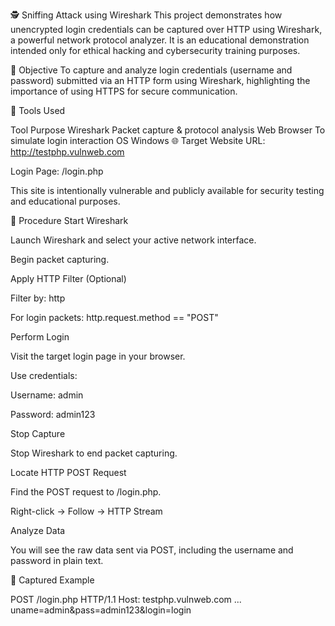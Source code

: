 
🕵️ Sniffing Attack using Wireshark
This project demonstrates how unencrypted login credentials can be captured over HTTP using Wireshark, a powerful network protocol analyzer. It is an educational demonstration intended only for ethical hacking and cybersecurity training purposes.

🎯 Objective
To capture and analyze login credentials (username and password) submitted via an HTTP form using Wireshark, highlighting the importance of using HTTPS for secure communication.

🧪 Tools Used

Tool	Purpose
Wireshark	Packet capture & protocol analysis
Web Browser	To simulate login interaction
OS	Windows
🌐 Target Website
URL: http://testphp.vulnweb.com

Login Page: /login.php

This site is intentionally vulnerable and publicly available for security testing and educational purposes.

📝 Procedure
Start Wireshark

Launch Wireshark and select your active network interface.

Begin packet capturing.

Apply HTTP Filter (Optional)

Filter by: http

For login packets: http.request.method == "POST"

Perform Login

Visit the target login page in your browser.

Use credentials:

Username: admin

Password: admin123

Stop Capture

Stop Wireshark to end packet capturing.

Locate HTTP POST Request

Find the POST request to /login.php.

Right-click → Follow → HTTP Stream

Analyze Data

You will see the raw data sent via POST, including the username and password in plain text.

📸 Captured Example

POST /login.php HTTP/1.1
Host: testphp.vulnweb.com
...
uname=admin&pass=admin123&login=login
